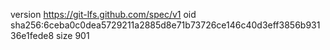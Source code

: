 version https://git-lfs.github.com/spec/v1
oid sha256:6ceba0c0dea5729211a2885d8e71b73726ce146c40d3eff3856b93136e1fede8
size 901
